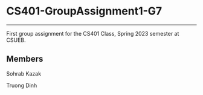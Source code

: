 # CS401-GroupAssignment1-G7

---

First group assignment for the CS401 Class, Spring 2023 semester at CSUEB.

## Members
Sohrab Kazak

Truong Dinh
